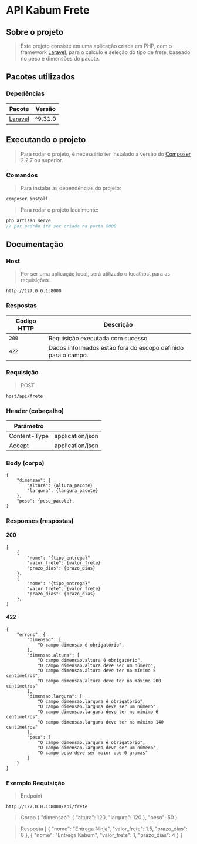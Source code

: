 # API Kabum Frete

## Sobre o projeto
> Este projeto consiste em uma aplicação criada em PHP, com o framework [Laravel](https://laravel.com/), para o calculo e seleção do tipo de frete, baseado no peso e dimensões do pacote.

## Pacotes utilizados
### Depedências

Pacote   | Versão
--------- | ------
[Laravel](https://laravel.com/docs/9.x) | ^9.31.0

## Executando o projeto

> Para rodar o projeto, é necessário ter instalado a versão do [Composer](https://getcomposer.org/download/) 2.2.7 ou superior.

### Comandos

>Para instalar as dependências do projeto:
~~~
composer install
~~~

>Para rodar o projeto localmente:
~~~php
php artisan serve
// por padrão irá ser criada na porta 8000
~~~

## Documentação

### Host
> Por ser uma aplicação local, será utilizado o localhost para as requisições.
~~~
http://127.0.0.1:8000
~~~

### Respostas

| Código HTTP | Descrição |
|---|---|
| `200` | Requisição executada com sucesso.|
| `422` | Dados informados estão fora do escopo definido para o campo.|

### Requisição

> POST
~~~
host/api/frete
~~~

### Header (cabeçalho)

| Parâmetro |  |
|---|---|
| Content-Type| application/json|
| Accept | application/json|

### Body (corpo)

    {
        "dimensao": {
            "altura": {altura_pacote}
            "largura": {largura_pacote}
        },
        "peso": {peso_pacote},
    }

### Responses (respostas)
#### 200

    [
        {
            "nome": "{tipo_entrega}"
            "valor_frete": {valor_frete}
            "prazo_dias": {prazo_dias}
        },
        {
            "nome": "{tipo_entrega}"
            "valor_frete": {valor_frete}
            "prazo_dias": {prazo_dias}
        },
    ]

#### 422
    {
        "errors": {
            "dimensao": [
                "O campo dimensao é obrigatório",
            ],
            "dimensao.altura": [
                "O campo dimensao.altura é obrigatório",
                "O campo dimensao.altura deve ser um número",
                "O campo dimensao.altura deve ter no mínimo 5 centímetros",
                "O campo dimensao.altura deve ter no máximo 200 centímetros"
            ],
            "dimensao.largura": [
                "O campo dimensao.largura é obrigatório",
                "O campo dimensao.largura deve ser um número",
                "O campo dimensao.largura deve ter no mínimo 6 centímetros",
                "O campo dimensao.largura deve ter no máximo 140 centímetros"
            ],
            "peso": [
                "O campo dimensao.largura é obrigatório",
                "O campo dimensao.largura deve ser um número",
                "O campo peso deve ser maior que 0 gramas"
            ]
	    }
    }

### Exemplo Requisição

> Endpoint
~~~
http://127.0.0.1:8000/api/frete
~~~

> Corpo
    {
        "dimensao": {
            "altura": 120,
            "largura": 120
        },
        "peso": 50
    }

> Resposta
    [
        {
            "nome": "Entrega Ninja",
            "valor_frete": 1.5,
            "prazo_dias": 6
	    },
        {
            "nome": "Entrega Kabum",
            "valor_frete": 1,
            "prazo_dias": 4
        }
    ]
